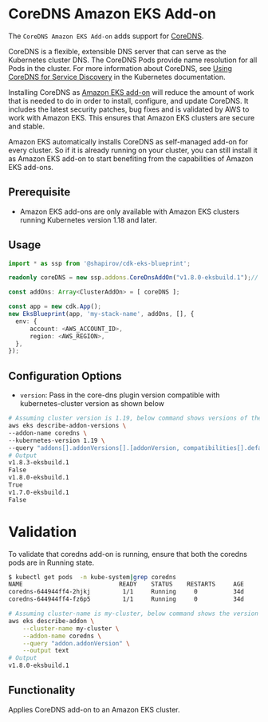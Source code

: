 # CoreDNS Amazon EKS Add-on

The `CoreDNS Amazon EKS Add-on` adds support for [CoreDNS](https://kubernetes.io/docs/tasks/administer-cluster/coredns/).

CoreDNS is a flexible, extensible DNS server that can serve as the Kubernetes cluster DNS. The CoreDNS Pods provide name resolution for all Pods in the cluster. For more information about CoreDNS, see [ Using CoreDNS for Service Discovery](https://kubernetes.io/docs/tasks/administer-cluster/coredns/) in the Kubernetes documentation.

Installing CoreDNS as [Amazon EKS add-on](https://docs.aws.amazon.com/eks/latest/userguide/eks-add-ons.html) will reduce the amount of work that is needed to do in order to install, configure, and update CoreDNS. It includes the latest security patches, bug fixes and is validated by AWS to work with Amazon EKS. This ensures that Amazon EKS clusters are secure and stable.

Amazon EKS automatically installs CoreDNS as self-managed add-on for every cluster. So if it is already running on your cluster, you can still install it as Amazon EKS add-on to start benefiting from the capabilities of Amazon EKS add-ons.

## Prerequisite
- Amazon EKS add-ons are only available with Amazon EKS clusters running Kubernetes version 1.18 and later.


## Usage

```typescript
import * as ssp from '@shapirov/cdk-eks-blueprint';

readonly coreDNS = new ssp.addons.CoreDnsAddOn("v1.8.0-eksbuild.1");// optionally specify image version to pull  or empty constructor

const addOns: Array<ClusterAddOn> = [ coreDNS ];

const app = new cdk.App();
new EksBlueprint(app, 'my-stack-name', addOns, [], {
  env: {
      account: <AWS_ACCOUNT_ID>,
      region: <AWS_REGION>,
  },
});
```
## Configuration Options

   - `version`: Pass in the core-dns plugin version compatible with kubernetes-cluster version as shown below
```bash
# Assuming cluster version is 1.19, below command shows versions of the CoreDNS add-on available for the specified cluster's version.
aws eks describe-addon-versions \
--addon-name coredns \
--kubernetes-version 1.19 \
--query "addons[].addonVersions[].[addonVersion, compatibilities[].defaultVersion]" --output text
# Output
v1.8.3-eksbuild.1
False
v1.8.0-eksbuild.1
True
v1.7.0-eksbuild.1
False
```
# Validation
To validate that coredns add-on is running, ensure that both the coredns pods are in Running state.
```bash
$ kubectl get pods  -n kube-system|grep coredns
NAME                           READY    STATUS    RESTARTS     AGE
coredns-644944ff4-2hjkj         1/1     Running     0          34d
coredns-644944ff4-fz6p5         1/1     Running     0          34d
```
```bash
# Assuming cluster-name is my-cluster, below command shows the version of coredns installed. Check if it is same as the version installed via EKS add-on
aws eks describe-addon \
    --cluster-name my-cluster \
    --addon-name coredns \
    --query "addon.addonVersion" \
    --output text
# Output
v1.8.0-eksbuild.1
```  

## Functionality

Applies CoreDNS add-on to an Amazon EKS cluster. 